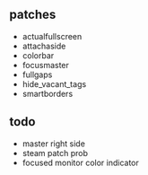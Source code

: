 ## patches
- actualfullscreen
- attachaside
- colorbar
- focusmaster
- fullgaps
- hide\_vacant\_tags
- smartborders
## todo
- master right side
- steam patch prob
- focused monitor color indicator

